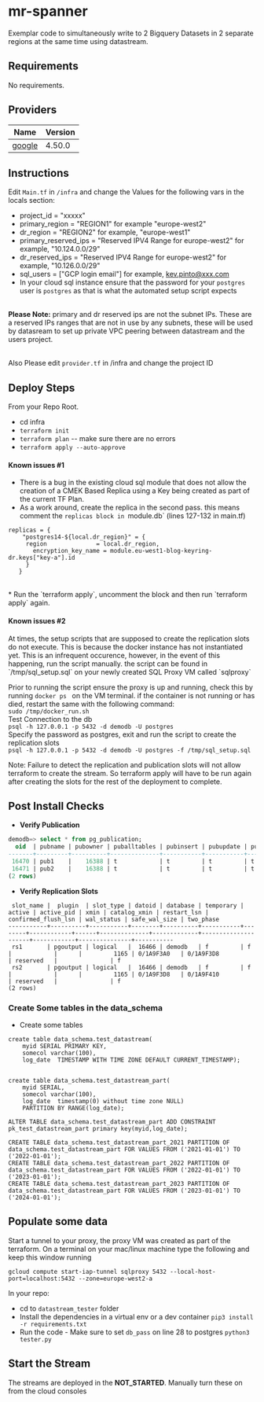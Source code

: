 # mr-spanner

Exemplar code to simultaneously write to 2 Bigquery Datasets in 2 separate regions at the same time using datastream.

<!-- BEGIN_TF_DOCS -->
## Requirements

No requirements.

## Providers

| Name | Version |
|------|---------|
| <a name="provider_google"></a> [google](#provider\_google) | 4.50.0 |


## Instructions
Edit  `Main.tf` in `/infra` and change the Values for the following vars in the locals section:
* project_id           = "xxxxx"
* primary_region       = "REGION1" for example "europe-west2"
* dr_region            = "REGION2" for example, "europe-west1"
* primary_reserved_ips = "Reserved IPV4 Range for europe-west2" for example, "10.124.0.0/29"
* dr_reserved_ips      = "Reserved IPV4 Range for europe-west2" for example, "10.126.0.0/29"
* sql_users            = ["GCP login email"] for example, kev.pinto@xxx.com
* In your cloud sql instance ensure that the password for your `postgres` user is `postgres` as that is what the automated setup script expects

<br>
<b>Please Note:</b> primary and dr reserved ips are not the subnet IPs. These are a reserved IPs ranges that are not in use by any subnets, these will be used by datasream to set up private VPC peering between datastream and the users project.
<br><br>

Also Please edit `provider.tf` in /infra and change the project ID


## Deploy Steps
From your Repo Root.
* cd infra
* `terraform init`
* `terraform plan` -- make sure there are no errors
* `terraform apply --auto-approve`

#### Known issues #1
* There is a bug in the existing cloud sql module that does not allow the creation of a CMEK Based Replica using a  Key being created as part of the current TF Plan.
* As a work around, create the replica in the second pass. this means comment the `replicas block in `module.db` (lines 127-132 in main.tf)


```hcl
replicas = {
    "postgres14-${local.dr_region}" = {
     region              = local.dr_region,
       encryption_key_name = module.eu-west1-blog-keyring-dr.keys["key-a"].id
     }
   }
```
<br>
* Run the `terraform apply`, uncomment the block and then run `terraform apply` again.

<br>

#### Known issues #2

<p>At times, the setup scripts that are supposed to create the replication slots do not execute. This is because the docker instance has not instantiated yet. This is an infrequent occurence, however, in the event of this happening, run the script manually. the script can be found in `/tmp/sql_setup.sql` on your newly created SQL Proxy VM called `sqlproxy`</p>

Prior to running the script ensure the proxy is up and running, check this by running `docker ps ` on the VM terminal.
if the container is not running or has died, restart the same with the following command:
<br>
`sudo /tmp/docker_run.sh`
<br>
Test Connection to the db
<br>
`psql -h 127.0.0.1 -p 5432 -d demodb -U postgres`
<br>
Specify the password as postgres, exit and run the script to create the replication slots
<br>
```psql -h 127.0.0.1 -p 5432 -d demodb -U postgres -f /tmp/sql_setup.sql ```
<p>
Note: Failure to detect the replication and publication slots will not allow terraform to create the stream. So terraform apply will have to be run again after creating the slots for the rest of the deployment to complete.
</p>



## Post Install Checks
* <b>Verify Publication</b>
```sql
demodb=> select * from pg_publication;
  oid  | pubname | pubowner | puballtables | pubinsert | pubupdate | pubdelete | pubtruncate | pubviaroot
-------+---------+----------+--------------+-----------+-----------+-----------+-------------+------------
 16470 | pub1    |    16388 | t            | t         | t         | t         | f           | f
 16471 | pub2    |    16388 | t            | t         | t         | t         | f           | f
(2 rows)
```

* <b> Verify Replication Slots </b>
```
 slot_name |  plugin  | slot_type | datoid | database | temporary | active | active_pid | xmin | catalog_xmin | restart_lsn | confirmed_flush_lsn | wal_status | safe_wal_size | two_phase
-----------+----------+-----------+--------+----------+-----------+--------+------------+------+--------------+-------------+---------------------+------------+---------------+-----------
 rs1       | pgoutput | logical   |  16466 | demodb   | f         | f      |            |      |         1165 | 0/1A9F3A0   | 0/1A9F3D8           | reserved   |               | f
 rs2       | pgoutput | logical   |  16466 | demodb   | f         | f      |            |      |         1165 | 0/1A9F3D8   | 0/1A9F410           | reserved   |               | f
(2 rows)

```


### Create Some tables in the data_schema
* Create some tables

```
create table data_schema.test_datastream(
    myid SERIAL PRIMARY KEY,
    somecol varchar(100),
    log_date  TIMESTAMP WITH TIME ZONE DEFAULT CURRENT_TIMESTAMP);


create table data_schema.test_datastream_part(
    myid SERIAL,
    somecol varchar(100),
    log_date  timestamp(0) without time zone NULL)
    PARTITION BY RANGE(log_date);

ALTER TABLE data_schema.test_datastream_part ADD CONSTRAINT pk_test_datastream_part primary key(myid,log_date);

CREATE TABLE data_schema.test_datastream_part_2021 PARTITION OF data_schema.test_datastream_part FOR VALUES FROM ('2021-01-01') TO ('2022-01-01');
CREATE TABLE data_schema.test_datastream_part_2022 PARTITION OF data_schema.test_datastream_part FOR VALUES FROM ('2022-01-01') TO ('2023-01-01');
CREATE TABLE data_schema.test_datastream_part_2023 PARTITION OF data_schema.test_datastream_part FOR VALUES FROM ('2023-01-01') TO ('2024-01-01');
```

## Populate some data
Start a tunnel to your proxy, the proxy VM was created as part of the terraform.
On a terminal on your mac/linux machine type the following and keep this window running

```
gcloud compute start-iap-tunnel sqlproxy 5432 --local-host-port=localhost:5432 --zone=europe-west2-a
```
In your repo:
* cd to `datastream_tester` folder
* Install the dependencies in a virtual env or a dev container
`pip3 install -r requirements.txt`
* Run the code - Make sure to set `db_pass` on line 28 to postgres
`python3 tester.py`


## Start the Stream
The streams are deployed in the <b>NOT_STARTED</b>. Manually turn these on from the cloud consoles
